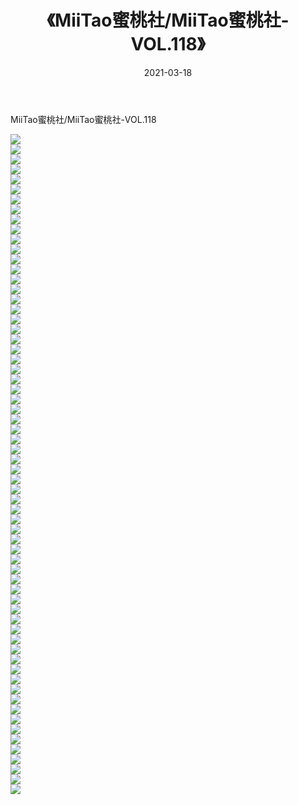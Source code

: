 ﻿---
layout: post
title:  《MiiTao蜜桃社/MiiTao蜜桃社-VOL.118》
date:   2021-03-18
img: http://img.660000.xyz/Sharelink/网络美图/2021/MiiTao蜜桃社/MiiTao蜜桃社-VOL.118/000.jpg
categories: [美女, 清纯, 唯美]
---

MiiTao蜜桃社/MiiTao蜜桃社-VOL.118

 ![](http://img.660000.xyz/Sharelink/网络美图/2021/MiiTao蜜桃社/MiiTao蜜桃社-VOL.118/001.jpg) <br>![](http://img.660000.xyz/Sharelink/网络美图/2021/MiiTao蜜桃社/MiiTao蜜桃社-VOL.118/002.jpg) <br>![](http://img.660000.xyz/Sharelink/网络美图/2021/MiiTao蜜桃社/MiiTao蜜桃社-VOL.118/003.jpg) <br>![](http://img.660000.xyz/Sharelink/网络美图/2021/MiiTao蜜桃社/MiiTao蜜桃社-VOL.118/004.jpg) <br>![](http://img.660000.xyz/Sharelink/网络美图/2021/MiiTao蜜桃社/MiiTao蜜桃社-VOL.118/005.jpg) <br>![](http://img.660000.xyz/Sharelink/网络美图/2021/MiiTao蜜桃社/MiiTao蜜桃社-VOL.118/006.jpg) <br>![](http://img.660000.xyz/Sharelink/网络美图/2021/MiiTao蜜桃社/MiiTao蜜桃社-VOL.118/007.jpg) <br>![](http://img.660000.xyz/Sharelink/网络美图/2021/MiiTao蜜桃社/MiiTao蜜桃社-VOL.118/008.jpg) <br>![](http://img.660000.xyz/Sharelink/网络美图/2021/MiiTao蜜桃社/MiiTao蜜桃社-VOL.118/009.jpg) <br>![](http://img.660000.xyz/Sharelink/网络美图/2021/MiiTao蜜桃社/MiiTao蜜桃社-VOL.118/010.jpg) <br>![](http://img.660000.xyz/Sharelink/网络美图/2021/MiiTao蜜桃社/MiiTao蜜桃社-VOL.118/011.jpg) <br>![](http://img.660000.xyz/Sharelink/网络美图/2021/MiiTao蜜桃社/MiiTao蜜桃社-VOL.118/012.jpg) <br>![](http://img.660000.xyz/Sharelink/网络美图/2021/MiiTao蜜桃社/MiiTao蜜桃社-VOL.118/013.jpg) <br>![](http://img.660000.xyz/Sharelink/网络美图/2021/MiiTao蜜桃社/MiiTao蜜桃社-VOL.118/014.jpg) <br>![](http://img.660000.xyz/Sharelink/网络美图/2021/MiiTao蜜桃社/MiiTao蜜桃社-VOL.118/015.jpg) <br>![](http://img.660000.xyz/Sharelink/网络美图/2021/MiiTao蜜桃社/MiiTao蜜桃社-VOL.118/016.jpg) <br>![](http://img.660000.xyz/Sharelink/网络美图/2021/MiiTao蜜桃社/MiiTao蜜桃社-VOL.118/017.jpg) <br>![](http://img.660000.xyz/Sharelink/网络美图/2021/MiiTao蜜桃社/MiiTao蜜桃社-VOL.118/018.jpg) <br>![](http://img.660000.xyz/Sharelink/网络美图/2021/MiiTao蜜桃社/MiiTao蜜桃社-VOL.118/019.jpg) <br>![](http://img.660000.xyz/Sharelink/网络美图/2021/MiiTao蜜桃社/MiiTao蜜桃社-VOL.118/020.jpg) <br>![](http://img.660000.xyz/Sharelink/网络美图/2021/MiiTao蜜桃社/MiiTao蜜桃社-VOL.118/021.jpg) <br>![](http://img.660000.xyz/Sharelink/网络美图/2021/MiiTao蜜桃社/MiiTao蜜桃社-VOL.118/022.jpg) <br>![](http://img.660000.xyz/Sharelink/网络美图/2021/MiiTao蜜桃社/MiiTao蜜桃社-VOL.118/023.jpg) <br>![](http://img.660000.xyz/Sharelink/网络美图/2021/MiiTao蜜桃社/MiiTao蜜桃社-VOL.118/024.jpg) <br>![](http://img.660000.xyz/Sharelink/网络美图/2021/MiiTao蜜桃社/MiiTao蜜桃社-VOL.118/025.jpg) <br>![](http://img.660000.xyz/Sharelink/网络美图/2021/MiiTao蜜桃社/MiiTao蜜桃社-VOL.118/026.jpg) <br>![](http://img.660000.xyz/Sharelink/网络美图/2021/MiiTao蜜桃社/MiiTao蜜桃社-VOL.118/027.jpg) <br>![](http://img.660000.xyz/Sharelink/网络美图/2021/MiiTao蜜桃社/MiiTao蜜桃社-VOL.118/028.jpg) <br>![](http://img.660000.xyz/Sharelink/网络美图/2021/MiiTao蜜桃社/MiiTao蜜桃社-VOL.118/029.jpg) <br>![](http://img.660000.xyz/Sharelink/网络美图/2021/MiiTao蜜桃社/MiiTao蜜桃社-VOL.118/030.jpg) <br>![](http://img.660000.xyz/Sharelink/网络美图/2021/MiiTao蜜桃社/MiiTao蜜桃社-VOL.118/031.jpg) <br>![](http://img.660000.xyz/Sharelink/网络美图/2021/MiiTao蜜桃社/MiiTao蜜桃社-VOL.118/032.jpg) <br>![](http://img.660000.xyz/Sharelink/网络美图/2021/MiiTao蜜桃社/MiiTao蜜桃社-VOL.118/033.jpg) <br>![](http://img.660000.xyz/Sharelink/网络美图/2021/MiiTao蜜桃社/MiiTao蜜桃社-VOL.118/034.jpg) <br>![](http://img.660000.xyz/Sharelink/网络美图/2021/MiiTao蜜桃社/MiiTao蜜桃社-VOL.118/035.jpg) <br>![](http://img.660000.xyz/Sharelink/网络美图/2021/MiiTao蜜桃社/MiiTao蜜桃社-VOL.118/036.jpg) <br>![](http://img.660000.xyz/Sharelink/网络美图/2021/MiiTao蜜桃社/MiiTao蜜桃社-VOL.118/037.jpg) <br>![](http://img.660000.xyz/Sharelink/网络美图/2021/MiiTao蜜桃社/MiiTao蜜桃社-VOL.118/038.jpg) <br>![](http://img.660000.xyz/Sharelink/网络美图/2021/MiiTao蜜桃社/MiiTao蜜桃社-VOL.118/039.jpg) <br>![](http://img.660000.xyz/Sharelink/网络美图/2021/MiiTao蜜桃社/MiiTao蜜桃社-VOL.118/040.jpg) <br>![](http://img.660000.xyz/Sharelink/网络美图/2021/MiiTao蜜桃社/MiiTao蜜桃社-VOL.118/041.jpg) <br>![](http://img.660000.xyz/Sharelink/网络美图/2021/MiiTao蜜桃社/MiiTao蜜桃社-VOL.118/042.jpg) <br>![](http://img.660000.xyz/Sharelink/网络美图/2021/MiiTao蜜桃社/MiiTao蜜桃社-VOL.118/043.jpg) <br>![](http://img.660000.xyz/Sharelink/网络美图/2021/MiiTao蜜桃社/MiiTao蜜桃社-VOL.118/044.jpg) <br>![](http://img.660000.xyz/Sharelink/网络美图/2021/MiiTao蜜桃社/MiiTao蜜桃社-VOL.118/045.jpg) <br>![](http://img.660000.xyz/Sharelink/网络美图/2021/MiiTao蜜桃社/MiiTao蜜桃社-VOL.118/046.jpg) <br>![](http://img.660000.xyz/Sharelink/网络美图/2021/MiiTao蜜桃社/MiiTao蜜桃社-VOL.118/047.jpg) <br>![](http://img.660000.xyz/Sharelink/网络美图/2021/MiiTao蜜桃社/MiiTao蜜桃社-VOL.118/048.jpg) <br>![](http://img.660000.xyz/Sharelink/网络美图/2021/MiiTao蜜桃社/MiiTao蜜桃社-VOL.118/049.jpg) <br>![](http://img.660000.xyz/Sharelink/网络美图/2021/MiiTao蜜桃社/MiiTao蜜桃社-VOL.118/050.jpg) <br>![](http://img.660000.xyz/Sharelink/网络美图/2021/MiiTao蜜桃社/MiiTao蜜桃社-VOL.118/051.jpg) <br>![](http://img.660000.xyz/Sharelink/网络美图/2021/MiiTao蜜桃社/MiiTao蜜桃社-VOL.118/052.jpg) <br>![](http://img.660000.xyz/Sharelink/网络美图/2021/MiiTao蜜桃社/MiiTao蜜桃社-VOL.118/053.jpg) <br>![](http://img.660000.xyz/Sharelink/网络美图/2021/MiiTao蜜桃社/MiiTao蜜桃社-VOL.118/054.jpg) <br>![](http://img.660000.xyz/Sharelink/网络美图/2021/MiiTao蜜桃社/MiiTao蜜桃社-VOL.118/055.jpg) <br>![](http://img.660000.xyz/Sharelink/网络美图/2021/MiiTao蜜桃社/MiiTao蜜桃社-VOL.118/056.jpg) <br>![](http://img.660000.xyz/Sharelink/网络美图/2021/MiiTao蜜桃社/MiiTao蜜桃社-VOL.118/057.jpg) <br>![](http://img.660000.xyz/Sharelink/网络美图/2021/MiiTao蜜桃社/MiiTao蜜桃社-VOL.118/058.jpg) <br>![](http://img.660000.xyz/Sharelink/网络美图/2021/MiiTao蜜桃社/MiiTao蜜桃社-VOL.118/059.jpg) <br>![](http://img.660000.xyz/Sharelink/网络美图/2021/MiiTao蜜桃社/MiiTao蜜桃社-VOL.118/060.jpg) <br>![](http://img.660000.xyz/Sharelink/网络美图/2021/MiiTao蜜桃社/MiiTao蜜桃社-VOL.118/061.jpg) <br>![](http://img.660000.xyz/Sharelink/网络美图/2021/MiiTao蜜桃社/MiiTao蜜桃社-VOL.118/062.jpg) <br>![](http://img.660000.xyz/Sharelink/网络美图/2021/MiiTao蜜桃社/MiiTao蜜桃社-VOL.118/063.jpg) <br>![](http://img.660000.xyz/Sharelink/网络美图/2021/MiiTao蜜桃社/MiiTao蜜桃社-VOL.118/064.jpg) <br>![](http://img.660000.xyz/Sharelink/网络美图/2021/MiiTao蜜桃社/MiiTao蜜桃社-VOL.118/065.jpg) <br>![](http://img.660000.xyz/Sharelink/网络美图/2021/MiiTao蜜桃社/MiiTao蜜桃社-VOL.118/066.jpg) <br>